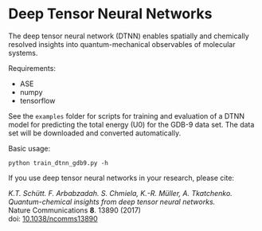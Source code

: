 # Deep Tensor Neural Networks

The deep tensor neural network (DTNN) enables spatially and chemically resolved
insights into quantum-mechanical observables of molecular systems.

Requirements:
- ASE
- numpy
- tensorflow

See the `examples` folder for scripts for training and evaluation of a DTNN 
model for predicting  the total energy (U0) for the GDB-9 data set.
The data set will be downloaded and converted automatically.

Basic usage:

    python train_dtnn_gdb9.py -h


If you use deep tensor neural networks in your research, please cite:

*K.T. Schütt. F. Arbabzadah. S. Chmiela, K.-R. Müller, A. Tkatchenko.  
Quantum-chemical insights from deep tensor neural networks.*  
Nature Communications **8**. 13890 (2017)   
doi: [10.1038/ncomms13890](http://dx.doi.org/10.1038/ncomms13890)
    
 
